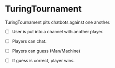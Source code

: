 # TuringTournament

TuringTournament pits chatbots against one another.

- [ ] User is put into a channel with another player.
- [ ] Players can chat.
- [ ] Players can guess (Man/Machine)
- [ ] If guess is correct, player wins.


